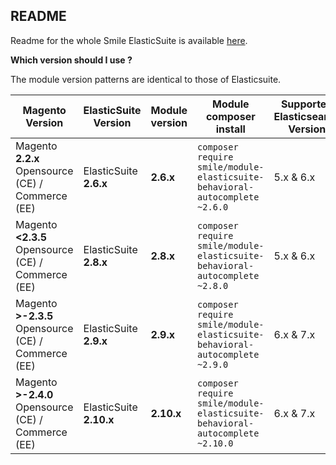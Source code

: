 ## README

Readme for the whole Smile ElasticSuite is available [here](https://github.com/Smile-SA/elasticsuite).

**Which version should I use ?**

The module version patterns are identical to those of Elasticsuite.

Magento Version                                     | ElasticSuite Version    | Module version | Module composer install                                                          | Supported Elasticsearch Version | Actively maintained
----------------------------------------------------|-------------------------|----------------|----------------------------------------------------------------------------------|---------------------------------|---------------------
Magento **2.2.x** Opensource (CE) / Commerce (EE)   | ElasticSuite **2.6.x**  | **2.6.x**      | ```composer require smile/module-elasticsuite-behavioral-autocomplete ~2.6.0```  | 5.x & 6.x                       | No
Magento **<2.3.5** Opensource (CE) / Commerce (EE)  | ElasticSuite **2.8.x**  | **2.8.x**      | ```composer require smile/module-elasticsuite-behavioral-autocomplete ~2.8.0```  | 5.x & 6.x                       | No
Magento **>-2.3.5** Opensource (CE) / Commerce (EE) | ElasticSuite **2.9.x**  | **2.9.x**      | ```composer require smile/module-elasticsuite-behavioral-autocomplete ~2.9.0```  | 6.x & 7.x                       | **Yes**
Magento **>-2.4.0** Opensource (CE) / Commerce (EE) | ElasticSuite **2.10.x** | **2.10.x**     | ```composer require smile/module-elasticsuite-behavioral-autocomplete ~2.10.0``` | 6.x & 7.x                       | **Yes**